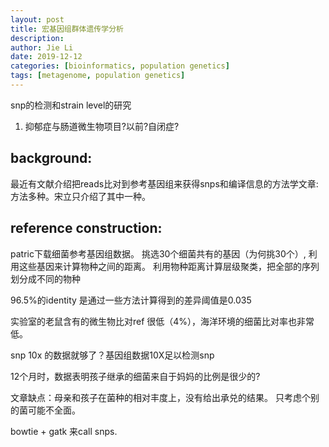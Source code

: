 ```yaml
---
layout: post
title: 宏基因组群体遗传学分析
description:
author: Jie Li
date: 2019-12-12
categories: [bioinformatics, population genetics]
tags: [metagenome, population genetics]
---
```


snp的检测和strain level的研究

1. 抑郁症与肠道微生物项目?以前?自闭症?
## background:
最近有文献介绍把reads比对到参考基因组来获得snps和编译信息的方法学文章:方法多种。宋立只介绍了其中一种。

## reference construction:
patric下载细菌参考基因组数据。
挑选30个细菌共有的基因（为何挑30个）, 利用这些基因来计算物种之间的距离。
利用物种距离计算层级聚类，把全部的序列划分成不同的物种

96.5%的identity 是通过一些方法计算得到的差异阈值是0.035

实验室的老鼠含有的微生物比对ref 很低（4%），海洋环境的细菌比对率也非常低。

snp 10x 的数据就够了？基因组数据10X足以检测snp

12个月时，数据表明孩子继承的细菌来自于妈妈的比例是很少的?

文章缺点：母亲和孩子在菌种的相对丰度上，没有给出承兑的结果。 只考虑个别的菌可能不全面。

bowtie + gatk 来call snps.
